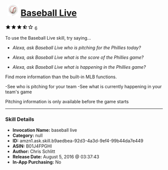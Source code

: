 # &nbsp;<img src="skill_icon" alt="Baseball Live icon" width="36"> [Baseball Live](http://alexa.amazon.com/#skills/amzn1.ask.skill.b9aedbea-92d3-4a3d-9ef4-99b44da7e449)
![3.3 stars](../../images/ic_star_black_18dp_1x.png)![3.3 stars](../../images/ic_star_black_18dp_1x.png)![3.3 stars](../../images/ic_star_black_18dp_1x.png)![3.3 stars](../../images/ic_star_half_black_18dp_1x.png)![3.3 stars](../../images/ic_star_border_black_18dp_1x.png) 6

To use the Baseball Live skill, try saying...

* *Alexa, ask Baseball Live who is pitching for the Phillies today?*

* *Alexa, ask Baseball Live what is the score of the Phillies game?*

* *Alexa, ask Baseball Live what is happening in the Phillies game?*

Find more information than the built-in MLB functions.

-See who is pitching for your team
-See what is currently happening in your team's game

Pitching information is only available before the game starts

***

### Skill Details

* **Invocation Name:** baseball live
* **Category:** null
* **ID:** amzn1.ask.skill.b9aedbea-92d3-4a3d-9ef4-99b44da7e449
* **ASIN:** B01J4FPGHI
* **Author:** Chris Schlitt
* **Release Date:** August 5, 2016 @ 03:37:43
* **In-App Purchasing:** No
